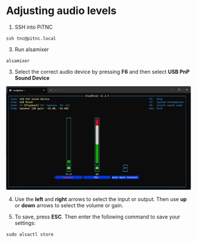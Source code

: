 # Adjusting audio levels

1. SSH into PiTNC

```console
ssh tnc@pitnc.local
```

3. Run alsamixer

```console
alsamixer
```

3. Select the correct audio device by pressing **F6** and then select **USB PnP Sound Device**
<img src="alsamixer.png">

4. Use the **left** and **right** arrows to select the input or output. Then use **up** or **down** arrows to select the volume or gain.

5. To save, press **ESC**. Then enter the following command to save your settings:

```console
sudo alsactl store
```

